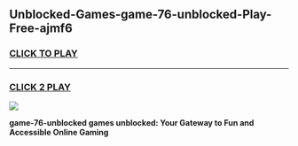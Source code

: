 
## Unblocked-Games-game-76-unblocked-Play-Free-ajmf6
<h3>
<a href="https://premium76.site?title=game-76-unblocked&ref=21A">CLICK TO PLAY</a></h3>
<hr>

<h3>
<a href="https://premium76.site?title=game-76-unblocked&ref=21A">CLICK 2 PLAY</a>
  
</h3>

<a href="https://premium76.site?title=game-76-unblocked&ref=21A"><img src="https://clearcache.store/games.png"></a>


**game-76-unblocked games unblocked: Your Gateway to Fun and Accessible Online Gaming**
